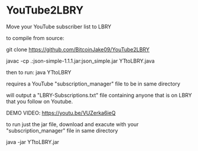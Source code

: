 # YouTube2LBRY
Move your YouTube subscriber list to LBRY

to compile from source:

git clone https://github.com/BitcoinJake09/YouTube2LBRY

javac -cp .:json-simple-1.1.1.jar:json_simple.jar YTtoLBRY.java

then to run:
java YTtoLBRY

requires a YouTube "subscription_manager" file to be in same directory

will output a "LBRY-Subscriptions.txt" file containing anyone that is on LBRY that you follow on Youtube.


DEMO VIDEO: https://youtu.be/VUZerka6ieQ


to run just the jar file, download and exacute with your "subscription_manager" file in same directory

java -jar YTtoLBRY.jar
